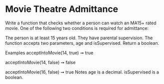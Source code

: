 # Movie Theatre Admittance

Write a function that checks whether a person can watch an MA15+ rated movie. One of the following two conditions is required for admittance:

The person is at least 15 years old.
They have parental supervision.
The function accepts two parameters, age and isSupervised. Return a boolean.

Examples
acceptIntoMovie(14, true) ➞ true

acceptIntoMovie(14, false) ➞ false

acceptIntoMovie(16, false) ➞ true
Notes
age is a decimal.
isSupervised is a boolean.
